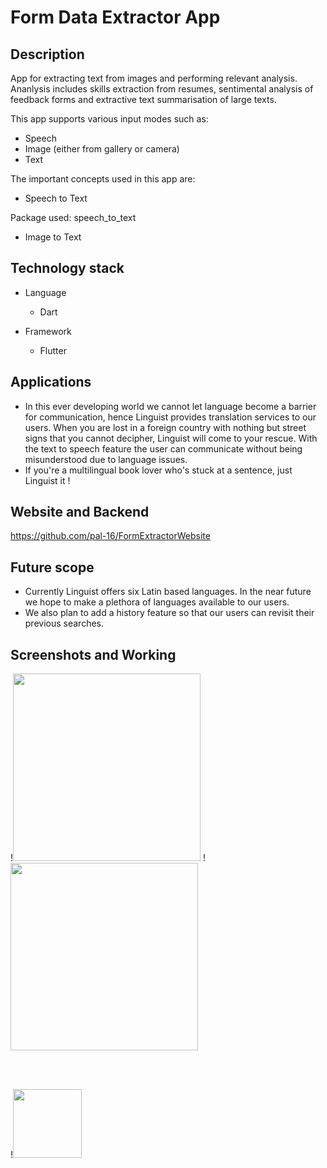 
# Form Data Extractor App


## Description

 App for extracting text from images and performing relevant analysis. Ananlysis includes skills extraction from resumes, sentimental analysis of feedback forms and extractive text summarisation of large texts.

This app supports various input modes such as: 
 - Speech 
 - Image (either from gallery or camera) 
 - Text 
 
The important concepts used in this app are: 

* Speech to Text 

Package used: speech_to_text
  
 
 * Image to Text  
    

## Technology stack
* Language
  * Dart

* Framework
  * Flutter

## Applications

- In this ever developing world we cannot let language become a barrier for communication, hence Linguist provides translation services to our users.
When you are lost in a foreign country with nothing but street signs that you cannot decipher, Linguist will come to your rescue.
With the text to speech feature the user can communicate without being misunderstood due to language issues.
- If you're a multilingual book lover who's stuck at a sentence, just Linguist it !

## Website and Backend
https://github.com/pal-16/FormExtractorWebsite

## Future scope

- Currently Linguist offers six Latin based languages. In the near future we hope to make a plethora of languages available to our users.
- We also plan to add a history feature so that our users can revisit their previous searches.

## Screenshots and Working
!<img src="https://github.com/pal-16/FormDataExtractorApp/blob/master/images/retrieved-form.JPG" height = 300/>
!<img src="https://github.com/pal-16/FormDataExtractorApp/blob/master/images/cmd.jpeg" height = 300/> 

<br>
<br>

!<img src="https://github.com/pal-16/FormDataExtractorApp/blob/master/images/command-line.JPG" height = 110 /> 









